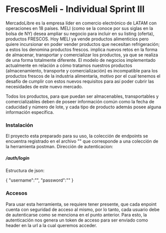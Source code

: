 # FrescosMeli - Individual Sprint lll

MercadoLibre es la empresa líder en comercio electrónico de LATAM con operaciones en  18 países. MELI (como se la conoce por sus siglas en la bolsa de NY) desea ampliar su negocio para incluir en su listing (oferta), productos FRESCOS. Hoy MELI ya vende productos alimenticios pero quiere incursionar en poder vender productos que necesitan refrigeración; a estos los denomina productos frescos. implica nuevos retos en la forma de almacenar,  transportar y comercializar los productos, ya que se realiza de una forma totalmente diferente. El modelo de negocios implementado actualmente en relación a cómo tratamos nuestros productos (almacenamiento, transporte y comercialización) es incompatible para los productos frescos de la industria alimentaria, motivo por el cual tenemos el desafío de cumplir con estos nuevos requisitos para así poder cubrir las necesidades de este nuevo mercado.

Todos los productos, para que puedan ser almacenables, transportables y comercializables deben de poseer información común como la fecha de caducidad y número de lote, y cada tipo de producto además posee alguna información específica.

### Instalación

El proyecto esta preparado para su uso, la colección de endpoints se encuentra registrado en el archivo "" que corresponde a una colección de la herramienta postman.
Dirección de autenticacion:
##### /auth/login

Estructura de json:

{
"username":"",
"password":""
}

### Accesos

Para usar esta herramienta, se requiere tener presente, que cada enpoint cuenta con seguridad de acceso al mismo, por lo tanto, cada usuario debe de autenticarse como se menciona en el punto anterior.
Para esto, la autenticación nos genera un token de acceso para ser enviado como header en la url a la cual queremos acceder.
